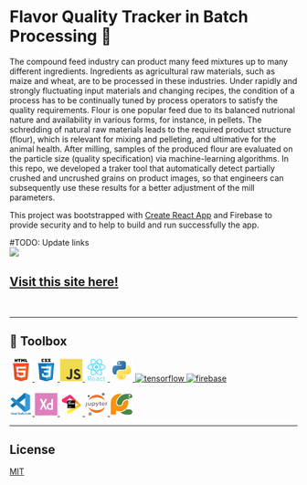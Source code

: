 # Flavor Quality Tracker in Batch Processing 🌾 
The compound feed industry can product many feed mixtures up to many different ingredients. Ingredients as agricultural raw materials, such as maize and wheat, are to be processed in these industries. Under rapidly and strongly fluctuating input materials and changing recipes, the condition of a process has to be continually tuned by process operators to satisfy the quality requirements. Flour is one popular feed due to its balanced nutrional nature and availability in various forms, for instance, in pellets. The schredding of natural raw materials leads to the required product structure (flour), which is relevant for mixing and pelleting, and ultimative for the animal health.
After milling, samples of the produced flour are evaluated on the particle size (quality specification) via machine-learning algorithms. In this repo, we developed a traker tool that automatically detect partially crushed and uncrushed grains on product images, so that engineers can subsequently use these results for a better adjustment of the mill parameters. 

This project was bootstrapped with [Create React App](https://github.com/facebook/create-react-app) and Firebase to provide security and to help to build and run successfully the app.

#TODO: Update links
<br>
<img src="https://github.com/JHamudi/Lehrprojekt_21-22/blob/main/public/images/img-9.jpg"/>
<br>


## <a href="https://tracker-2baa0.firebaseapp.com/Menu">Visit this site here!</a>
<br>


---

## 🧰 Toolbox

<a href="https://www.w3.org/html/" target="_blank"> <img src="https://raw.githubusercontent.com/devicons/devicon/master/icons/html5/html5-original-wordmark.svg" alt="html5" width="40" height="40"/> </a> <a href="https://www.w3schools.com/css/" target="_blank"> <img src="https://raw.githubusercontent.com/devicons/devicon/master/icons/css3/css3-original-wordmark.svg" alt="css3" width="40" height="40"/> </a> <a href="https://developer.mozilla.org/en-US/docs/Web/JavaScript" target="_blank"> <img src="https://raw.githubusercontent.com/devicons/devicon/master/icons/javascript/javascript-original.svg" alt="javascript" width="40" height="40"/> </a> <a href="https://reactjs.org/" target="_blank"> <img src="https://raw.githubusercontent.com/devicons/devicon/master/icons/react/react-original-wordmark.svg" alt="react" width="40" height="40"/> </a> 
<a href="https://www.python.org" target="_blank"> <img src="https://raw.githubusercontent.com/devicons/devicon/master/icons/python/python-original.svg" alt="python" width="40" height="40"/> </a>
<a href="https://www.tensorflow.org" target="_blank"> <img src="https://www.vectorlogo.zone/logos/tensorflow/tensorflow-icon.svg" alt="tensorflow" width="40" height="40"/> </a> <a href="https://firebase.google.com/" target="_blank"> <img src="https://www.vectorlogo.zone/logos/firebase/firebase-icon.svg" alt="firebase" width="40" height="40"/> </a> 
<br></br>
<a href="https://raw.githubusercontent.com/devicons/devicon/master/icons/vscode/vscode-original-wordmark.svg" target="_blank"> <img src="https://raw.githubusercontent.com/devicons/devicon/master/icons/vscode/vscode-original-wordmark.svg" alt="VS Code" width="40" height="40"/> </a> <a href="https://raw.githubusercontent.com/devicons/devicon/master/icons/xd/xd-plain.svg" target="_blank"> <img src="https://raw.githubusercontent.com/devicons/devicon/master/icons/xd/xd-plain.svg" alt="xd Adobe" width="40" height="40"/> </a> <a href="https://raw.githubusercontent.com/devicons/devicon/master/icons/jetbrains/jetbrains-original.svg" target="_blank"> <img src="https://raw.githubusercontent.com/devicons/devicon/master/icons/jetbrains/jetbrains-original.svg" alt="JetBrains" width="40" height="40"/> </a> <a href="https://raw.githubusercontent.com/devicons/devicon/master/icons/jupyter/jupyter-original-wordmark.svg" target="_blank"> <img src="https://raw.githubusercontent.com/devicons/devicon/master/icons/jupyter/jupyter-original-wordmark.svg" alt="Jupyter" width="40" height="40"/> </a> <a href="https://raw.githubusercontent.com/devicons/devicon/master/icons/pycharm/pycharm-original.svg" target="_blank"> <img src="https://raw.githubusercontent.com/devicons/devicon/master/icons/pycharm/pycharm-original.svg" alt="pycharm" width="40" height="40"/> </a>


---


## License
[MIT](https://choosealicense.com/licenses/mit/)

